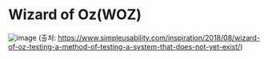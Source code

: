 # Wizard of Oz(WOZ)

![image](https://user-images.githubusercontent.com/65435447/157175045-e9129b66-a217-439b-aab6-e9123284dff7.png)
(출처: https://www.simpleusability.com/inspiration/2018/08/wizard-of-oz-testing-a-method-of-testing-a-system-that-does-not-yet-exist/)

